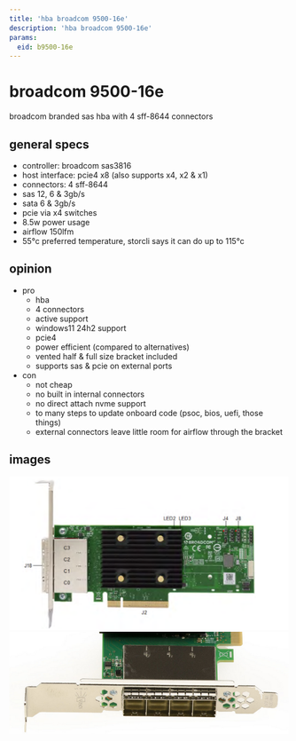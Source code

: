 ```yaml
---
title: 'hba broadcom 9500-16e'
description: 'hba broadcom 9500-16e'
params:
  eid: b9500-16e
---
```

# broadcom 9500-16e
broadcom branded sas hba with 4 sff-8644 connectors

## general specs
* controller: broadcom sas3816
* host interface: pcie4 x8 (also supports x4, x2 & x1)
* connectors: 4 sff-8644
* sas 12, 6 & 3gb/s
* sata 6 & 3gb/s
* pcie via x4 switches
* 8.5w power usage
* airflow 150lfm
* 55°c preferred temperature, storcli says it can do up to 115°c

## opinion

* pro
  * hba
  * 4 connectors
  * active support
  * windows11 24h2 support
  * pcie4
  * power efficient (compared to alternatives)
  * vented half & full size bracket included
  * supports sas & pcie on external ports
* con
  * not cheap
  * no built in internal connectors
  * no direct attach nvme support
  * to many steps to update onboard code (psoc, bios, uefi, those things)
  * external connectors leave little room for airflow through the bracket

## images
![front](9500-16e-f.png)
![bracket](9500-16e-bracket.png)
